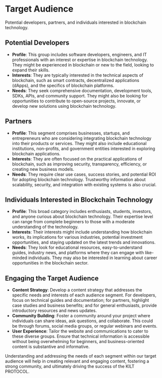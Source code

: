 # Target Audience

Potential developers, partners, and individuals interested in blockchain technology.


## Potential Developers

- **Profile**: This group includes software developers, engineers, and IT professionals with an interest or expertise in blockchain technology. They might be experienced in blockchain or new to the field, looking to expand their skills.
- **Interests**: They are typically interested in the technical aspects of blockchain, such as smart contracts, decentralized applications (dApps), and the specifics of blockchain platforms.
- **Needs**: They seek comprehensive documentation, development tools, SDKs, APIs, and community support. They might also be looking for opportunities to contribute to open-source projects, innovate, or develop new solutions using blockchain technology.

## Partners

- **Profile**: This segment comprises businesses, startups, and entrepreneurs who are considering integrating blockchain technology into their products or services. They might also include educational institutions, non-profits, and government entities interested in exploring blockchain applications.
- **Interests**: They are often focused on the practical applications of blockchain, such as improving security, transparency, efficiency, or creating new business models.
- **Needs**: They require clear use cases, success stories, and potential ROI for adopting blockchain technology. Trustworthy information about scalability, security, and integration with existing systems is also crucial.

## Individuals Interested in Blockchain Technology

- **Profile**: This broad category includes enthusiasts, students, investors, and anyone curious about blockchain technology. Their expertise level can range from complete beginners to those with a moderate understanding of the technology.
- **Interests**: Their interests might include understanding how blockchain works, its implications for various industries, potential investment opportunities, and staying updated on the latest trends and innovations.
- **Needs**: They look for educational resources, easy-to-understand guides, industry news, and platforms where they can engage with like-minded individuals. They may also be interested in learning about career opportunities in the blockchain sector.

## Engaging the Target Audience

- **Content Strategy**: Develop a content strategy that addresses the specific needs and interests of each audience segment. For developers, focus on technical guides and documentation; for partners, highlight case studies and business benefits; and for general enthusiasts, provide introductory resources and news updates.
- **Community Building**: Foster a community around your project where individuals can share ideas, ask questions, and collaborate. This could be through forums, social media groups, or regular webinars and events.
- **User Experience**: Tailor the website and communications to cater to these diverse groups. Ensure that technical information is accessible without being overwhelming for beginners, and business-oriented content is substantive and informative.

Understanding and addressing the needs of each segment within our target audience will help in creating relevant and engaging content, fostering a strong community, and ultimately driving the success of the KILT PROTOCOL.